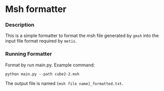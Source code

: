 # Msh formatter

### Description

This is a simple formatter to format the msh file generated by `gmsh` into the input file format required by `metis`.

### Running Formatter

Format by run main.py.  Example command:

```
python main.py --path cube2-2.msh
```

The output file is named `[msh file name]_formatted.txt`.

